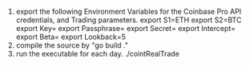 1. export the following Environment Variables for the Coinbase Pro API credentials, and Trading parameters.
export S1=ETH
export S2=BTC
export Key=
export Passphrase=
export Secret=
export Intercept=
export Beta=
export Lookback=5
2.  compile the source by "go build ."
3.  run the executable for each day.  ./cointRealTrade
